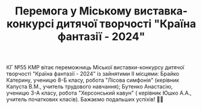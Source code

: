 ﻿---
title: Перемога у Міському виставка-конкурсі дитячої творчості "Країна фантазії - 2024"
---

КГ №55 КМР вітає переможниць Міської виставки-конкурсу дитячої творчості "Країна фантазії - 2024" із зайнятими ІІ місцями: Брайко Катерину, ученицю 8-Б класу, робота "Лісова симфонія" (керівник Капуста В.М., учитель трудового навчання); Бутенко Анастасію, ученицю 3-А класу, робота "Херсонський кавун" ( керівник Юшко А.А., учитель початкових класів). Бажаємо подальших успіхів! 💛💙

<slideshow />
